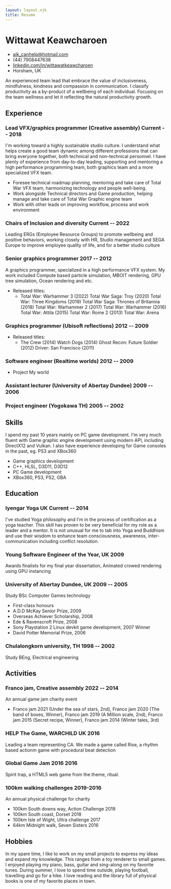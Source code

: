 ```yaml
---
layout: layout.njk
title: Resume
---
```


<!-- The (first) h1 will be used as the <title> of the HTML page -->
# Wittawat Keawcharoen

<!-- The unordered list immediately after the h1 will be formatted on a single
line. It is intended to be used for contact details -->
- <aik_canhelp@hotmail.com>
- (44) 7908447638
- [linkedin.com/in/wittawatkeawcharoen](http://www.linkedin.com/in/wittawatkeawcharoen)
- Horsham, UK

<!-- The paragraph after the h1 and ul and before the first h2 is optional. It
is intended to be used for a short summary. -->
An experienced team lead that embrace the value of inclusiveness, mindfulness, kindness and compassion in communication. 
I classify productivity as a by-product of a wellbeing of each individual. Focusing on the team wellness and let it reflecting the natural productivity growth.

## Experience
<!-- You have to wrap the "left" and "right" half of these headings in spans by
hand -->
### <span>Lead VFX/graphics programmer (Creative assembly)</span> <span>Current -- 2018</span>
I'm working toward a highly sustainable studio culture. I understand what helps create a good team dynamic among different professions that can bring everyone together, both technical and non-technical personnel. I have plenty of experience from day-to-day leading, supporting and mentoring a high performance programming team, both graphics team and a more specialized VFX team.

- Foresee technical roadmap planning, mentoring and take care of Total War VFX team, harmonizing technology and people well-being.
- Work alongside Technical directors and Game production, helping manage and take care of Total War Graphic engine team
- Work with other leads on improving workflow, process and work environment

### <span>Chairs of Inclusion and diversity</span> <span>Current -- 2022</span>
Leading ERGs (Employee Resource Groups) to promote wellbeing and positive behaviors, working closely with HR, Studio management and SEGA Europe to improve employee quality of life, and for a better studio culture

### <span>Senior graphics programmer</span> <span>2017 -- 2012</span>
A graphics programmer, specialized in a high performance VFX system. My work included Compute based particle simulation, MBOIT rendering, GPU tree simulation, Ocean rendering and etc.

- Released titles:
  - Total War: Warhammer 3 (2022)
Total War Saga: Troy (2020)
Total War: Three Kingdoms (2019)
Total War Saga: Thrones of Britannia (2018) 
Total War: Warhammer 2 (2017)
Total War: Warhammer (2016)
Total War: Attila (2015)
Total War: Rome 2 (2013)
Total War: Arena

### <span>Graphics programmer (Ubisoft reflections)</span> <span>2012 -- 2009</span>

- Released titles:
  - The Crew (2014)
Watch Dogs (2014)
Ghost Recon: Future Soldier (2012)
Driver: San Francisco (2011)

### <span>Software engineer (Realtime worlds)</span> <span>2012 -- 2009</span>
- Project My world

### <span>Assistant lecturer (University of Abertay Dundee)</span> <span>2009 -- 2006</span>

### <span>Project engineer (Yogokawa TH)</span> <span>2005 -- 2002</span>

## Skills
I spend my past 10 years mainly on PC game development. I'm very much fluent with Game graphic engine development using modern API, including DirectX12 and Vulkan. I also have experience developing for Game consoles in the past, eg. PS3 and XBox360 
 - Game graphics development
 - C++, HLSL, D3D11, D3D12
 - PC Game development
 - XBox360, PS3, PS2, GBA

## Education

### <span>Iyengar Yoga UK</span> <span>Current -- 2014</span>
I've studied Yoga philosophy and I'm in the process of certification as a yoga teacher. This skill has proven to be very beneficial for my role as a leader and a mentor. It is not unusual for me to tab into Yoga and Buddhism and use their wisdom to enhance team consciousness, awareness, inter-communication including conflict resolution. 

### <span>Young Software Engineer of the Year, UK</span> <span>2009</span>
Awards finalists for my final year dissertation, Animated crowed rendering using GPU instancing

### <span>University of Abertay Dundee, UK</span> <span>2009 -- 2005</span>
Study BSc Computer Games technology

- First-class honours
- A.D.D McKay Senior Prize, 2009
- Overseas Achiever Scholarship, 2008
- Ede & Ravenscroft Prize, 2008
- Sony Playstation 2 Linux devkit game development, 2007 Winner
- David Potter Memorial Prize, 2006

### <span>Chulalongkorn university, TH</span> <span>1998 -- 2002</span>
Study BEng, Electrical engineering  
 
## Activities

### <span>Franco jam, Creative assembly</span> <span>2022 -- 2014</span>
An annual game jam charity event 
- Franco jam 2021 (Under the sea of stars, 2nd), Franco jam 2020 (The band of boxes, Winner), Franco jam 2019 (A Million scale, 2nd), Franco jam 2015 (Secret recipe, Winner), Franco jam 2014 (Winter tales, 3rd)

### <span>HELP The Game, WARCHILD UK</span> <span>2016</span>
Leading a team representing CA. We made a game called Rise, a rhythm based actionm game with procedural beat detection

### <span>Global Game Jam 2016</span> <span>2016</span>
Spirit trap, a HTML5 web game from the theme, ritual.

### <span>100km walking challenges</span> <span>2019-2016</span>
An annual physical challenge for charity
- 100km South downs way, Action Challenge 2019
- 100km South coast, Dorset 2018
- 100km Isle of Wight, Ultra challenge 2017
- 64km Midnight walk, Seven Sisters 2016

## Hobbies
In my spare time, I like to work on my small projects to express my ideas and expand my knowledge. This ranges from a toy renderer to small games. I enjoyed playing my piano, bass, guitar and sing-along on my favorite tunes. During summer, I love to spend time outside, playing football, travelling and go for a hike. I love reading and the library full of physical books is one of my favorite places in town.
